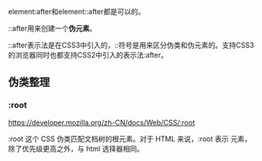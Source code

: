 element:after和element::after都是可以的。

::after用来创建一个**伪元素**。

::after表示法是在CSS3中引入的，::符号是用来区分伪类和伪元素的。支持CSS3的浏览器同时也都支持CSS2中引入的表示法:after。

## 伪类整理
### :root
<https://developer.mozilla.org/zh-CN/docs/Web/CSS/:root>

:root 这个 CSS 伪类匹配文档树的根元素。对于 HTML 来说，:root 表示 <html> 元素，除了优先级更高之外，与 html 选择器相同。


